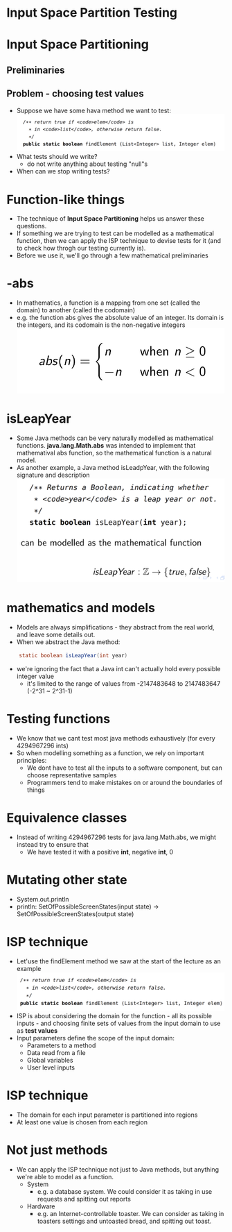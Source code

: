 # Input Space Partition Testing

# Input Space Partitioning

## Preliminaries

## Problem - choosing test values

- Suppose we have some hava method we want to test:
  <img src="../image/lec4pic1.png">
- What tests should we write?
  - do not write anything about testing "null"s
- When can we stop writing tests?

# Function-like things

- The technique of **Input Space Partitioning** helps us answer these questions.
- If something we are trying to test can be modelled as a mathematical function, then we can apply the ISP technique to devise tests for it (and to check how throgh our testing currently is).
- Before we use it, we'll go through a few mathematical preliminaries

# -abs

- In mathematics, a function is a mapping from one set (called the domain) to another (called the codomain)
- e.g. the function abs gives the absolute value of an integer. Its domain is the integers, and its codomain is the non-negative integers
  <img src="../image/lec4pic2.png">

# isLeapYear

- Some Java methods can be very naturally modelled as mathematical functions. **java.lang.Math.abs** was intended to implement that mathematival abs function, so the mathematical function is a natural model.
- As another example, a Java method isLeadpYear, with the following signature and description
  <img src="../image/lec4pic3.png">

# mathematics and models

- Models are always simplifications - they abstract from the real world, and leave some details out.
- When we abstract the Java method:

```java
    static boolean isLeapYear(int year)
```

- we're ignoring the fact that a Java int can't actually hold every possible integer value
  - it's limited to the range of values from -2147483648 to 2147483647 (-2^31 ~ 2^31-1)

# Testing functions

- We know that we cant test most java methods exhaustively (for every 4294967296 ints)
- So when modelling something as a function, we rely on important principles:
  - We dont have to test all the inputs to a software component, but can choose representative samples
  - Programmers tend to make mistakes on or around the boundaries of things

# Equivalence classes

- Instead of writing 4294967296 tests for java.lang.Math.abs, we might instead try to ensure that
  - We have tested it with a positive **int**, negative **int**, 0

# Mutating other state

- System.out.println
- println: SetOfPossibleScreenStates(input state) -> SetOfPossibleScreenStates(output state)

# ISP technique

- Let'use the findElement method we saw at the start of the lecture as an example
  <img src="../image/lec4pic4.png">
- ISP is about considering the domain for the function - all its possible inputs - and choosing finite sets of values from the input domain to use as **test values**
- Input parameters define the scope of the input domain:
  - Parameters to a method
  - Data read from a file
  - Global variables
  - User level inputs

# ISP technique

- The domain for each input parameter is partitioned into regions
- At least one value is chosen from each region

# Not just methods

- We can apply the ISP technique not just to Java methods, but anything we're able to model as a function.
  - System
    - e.g. a database system. We could consider it as taking in use requests and spitting out reports
  - Hardware
    - e.g. an Internet-controllable toaster. We can consider as taking in toasters settings and untoasted bread, and spitting out toast.
